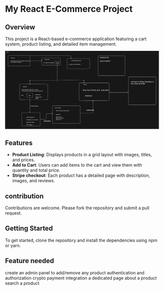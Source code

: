 
# My React E-Commerce Project

## Overview

This project is a React-based e-commerce application featuring a cart system, product listing, and detailed item management. 

![wireFrame](src/assets/workflow.png)

## Features

- **Product Listing**: Displays products in a grid layout with images, titles, and prices.
- **Add to Cart**: Users can add items to the cart and view them with quantity and total price.
- **Stripe checkout**: Each product has a detailed page with description, images, and reviews.

## contribution
Contributions are welcome. Please fork the repository and submit a pull request.
## Getting Started
To get started, clone the repository and install the dependencies using npm or yarn.
## Feature needed
create an admin panel to add/remove any product
authentication and authorization
crypto payment integration
a dedicated page about a product
search a product


